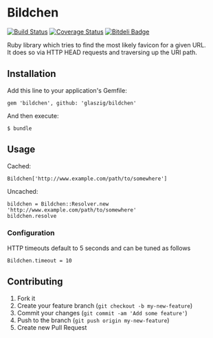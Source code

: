# Bildchen

[![Build Status](https://travis-ci.org/glaszig/bildchen.png?branch=master)](https://travis-ci.org/glaszig/bildchen)
[![Coverage Status](https://coveralls.io/repos/glaszig/bildchen/badge.png)](https://coveralls.io/r/glaszig/bildchen)
[![Bitdeli Badge](https://d2weczhvl823v0.cloudfront.net/glaszig/bildchen/trend.png)](https://bitdeli.com/free "Bitdeli Badge")

Ruby library which tries to find the most likely favicon for a given URL.  
It does so via HTTP HEAD requests and traversing up the URI path.

## Installation

Add this line to your application's Gemfile:

    gem 'bildchen', github: 'glaszig/bildchen'

And then execute:

    $ bundle

## Usage

Cached:

    Bildchen['http://www.example.com/path/to/somewhere']

Uncached:

    bildchen = Bildchen::Resolver.new 'http://www.example.com/path/to/somewhere'
    bildchen.resolve

### Configuration

HTTP timeouts default to 5 seconds and can be tuned as follows

    Bildchen.timeout = 10

## Contributing

1. Fork it
2. Create your feature branch (`git checkout -b my-new-feature`)
3. Commit your changes (`git commit -am 'Add some feature'`)
4. Push to the branch (`git push origin my-new-feature`)
5. Create new Pull Request
